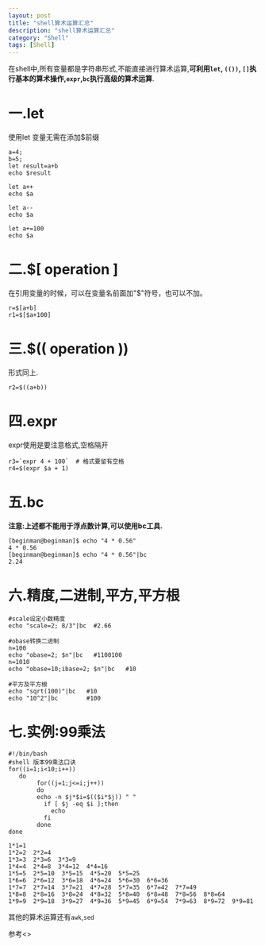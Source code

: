 ```yaml
---
layout: post
title: "shell算术运算汇总"
description: "shell算术运算汇总"
category: "Shell"
tags: [Shell]
---
```


<p>在shell中,所有变量都是字符串形式,不能直接进行算术运算,<strong>可利用<code>let</code>, <code>(())</code>, <code>[]</code>执行基本的算术操作,<code>expr</code>,<code>bc</code>执行高级的算术运算</strong>.</p>

<!--more-->

<h1>一.let</h1>

<p>使用let 变量无需在添加$前缀</p>

<pre><code>a=4;
b=5;
let result=a+b
echo $result

let a++
echo $a

let a--
echo $a

let a+=100
echo $a
</code></pre>

<h1>二.$[ operation ]</h1>

<p>在引用变量的时候，可以在变量名前面加"$"符号，也可以不加。</p>

<pre><code>r=$[a+b]
r1=$[$a+100]
</code></pre>

<h1>三.$(( operation  ))</h1>

<p>形式同上.</p>

<pre><code>r2=$((a+b))
</code></pre>

<h1>四.expr</h1>

<p>expr使用是要注意格式,空格隔开</p>

<pre><code>r3=`expr 4 + 100`  # 格式要留有空格
r4=$(expr $a + 1)
</code></pre>

<h1>五.bc</h1>

<p><strong>注意:上述都不能用于浮点数计算,可以使用bc工具.</strong></p>

<pre><code>[beginman@beginman]$ echo "4 * 0.56"
4 * 0.56
[beginman@beginman]$ echo "4 * 0.56"|bc
2.24
</code></pre>

<h1>六.精度,二进制,平方,平方根</h1>

<pre><code>#scale设定小数精度
echo "scale=2; 8/3"|bc  #2.66

#obase转换二进制
n=100
echo "obase=2; $n"|bc   #1100100
n=1010
echo "obase=10;ibase=2; $n"|bc   #10

#平方及平方根
echo "sqrt(100)"|bc   #10
echo "10^2"|bc        #100
</code></pre>

<h1>七.实例:99乘法</h1>

<pre><code>#!/bin/bash
#shell 版本99乘法口诀
for((i=1;i&lt;10;i++))
   do
        for((j=1;j&lt;=i;j++))
        do
        echo -n $j*$i=$(($i*$j)) " "
          if [ $j -eq $i ];then
            echo
          fi
        done
done

1*1=1  
1*2=2  2*2=4  
1*3=3  2*3=6  3*3=9  
1*4=4  2*4=8  3*4=12  4*4=16  
1*5=5  2*5=10  3*5=15  4*5=20  5*5=25  
1*6=6  2*6=12  3*6=18  4*6=24  5*6=30  6*6=36  
1*7=7  2*7=14  3*7=21  4*7=28  5*7=35  6*7=42  7*7=49  
1*8=8  2*8=16  3*8=24  4*8=32  5*8=40  6*8=48  7*8=56  8*8=64  
1*9=9  2*9=18  3*9=27  4*9=36  5*9=45  6*9=54  7*9=63  8*9=72  9*9=81  
</code></pre>

<p>其他的算术运算还有<code>awk</code>,<code>sed</code></p>

<p>参考&lt;<linux shell脚本攻略>></p>
